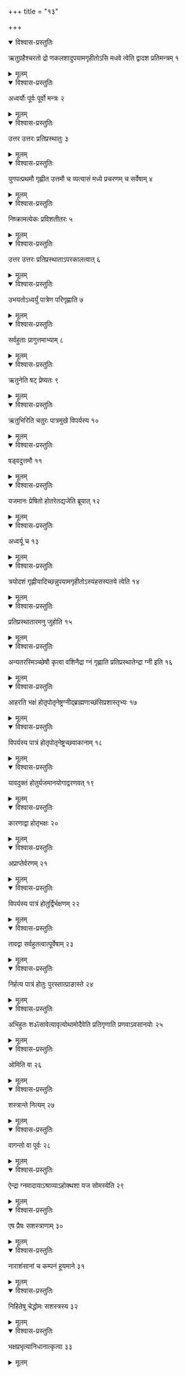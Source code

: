 +++
title = "१३"

+++





<details open><summary>विश्वास-प्रस्तुतिः</summary>

ऋतुग्रहैश्चरतो द्रो णकलशादुपयामगृहीतोऽसि मधवे त्वेति द्वादश प्रतिमन्त्रम् १
</details>

<details><summary>मूलम्</summary>

ऋतुग्रहैश्चरतो द्रो णकलशादुपयामगृहीतोऽसि मधवे त्वेति द्वादश प्रतिमन्त्रम् १
</details>


<details open><summary>विश्वास-प्रस्तुतिः</summary>

अध्वर्योः पूर्वः पूर्वो मन्त्रः २
</details>

<details><summary>मूलम्</summary>

अध्वर्योः पूर्वः पूर्वो मन्त्रः २
</details>


<details open><summary>विश्वास-प्रस्तुतिः</summary>

उत्तर उत्तरः प्रतिप्रस्थातुः ३
</details>

<details><summary>मूलम्</summary>

उत्तर उत्तरः प्रतिप्रस्थातुः ३
</details>


<details open><summary>विश्वास-प्रस्तुतिः</summary>

युगपत्प्रथमौ गृह्णीत उत्तमौ च व्यत्यासं मध्ये प्रचरणम् च सर्वेषाम् ४
</details>

<details><summary>मूलम्</summary>

युगपत्प्रथमौ गृह्णीत उत्तमौ च व्यत्यासं मध्ये प्रचरणम् च सर्वेषाम् ४
</details>


<details open><summary>विश्वास-प्रस्तुतिः</summary>

निष्क्रामत्येकः प्रविशतीतरः ५
</details>

<details><summary>मूलम्</summary>

निष्क्रामत्येकः प्रविशतीतरः ५
</details>


<details open><summary>विश्वास-प्रस्तुतिः</summary>

उत्तर उत्तरः प्रतिप्रस्थाताऽपरकालत्वात् ६
</details>

<details><summary>मूलम्</summary>

उत्तर उत्तरः प्रतिप्रस्थाताऽपरकालत्वात् ६
</details>


<details open><summary>विश्वास-प्रस्तुतिः</summary>

उभयतोऽध्वर्युं पात्रेण परिगृह्णाति ७
</details>

<details><summary>मूलम्</summary>

उभयतोऽध्वर्युं पात्रेण परिगृह्णाति ७
</details>


<details open><summary>विश्वास-प्रस्तुतिः</summary>

सर्वहुताः प्रागुत्तमाभ्याम् ८
</details>

<details><summary>मूलम्</summary>

सर्वहुताः प्रागुत्तमाभ्याम् ८
</details>


<details open><summary>विश्वास-प्रस्तुतिः</summary>

ऋतुनेति षट् प्रेष्यतः ९
</details>

<details><summary>मूलम्</summary>

ऋतुनेति षट् प्रेष्यतः ९
</details>


<details open><summary>विश्वास-प्रस्तुतिः</summary>

ऋतुभिरिति चतुरः पात्रमुखे विपर्यस्य १०
</details>

<details><summary>मूलम्</summary>

ऋतुभिरिति चतुरः पात्रमुखे विपर्यस्य १०
</details>


<details open><summary>विश्वास-प्रस्तुतिः</summary>

षड्वदुत्तमौ ११
</details>

<details><summary>मूलम्</summary>

षड्वदुत्तमौ ११
</details>


<details open><summary>विश्वास-प्रस्तुतिः</summary>

यजमानः प्रेषितो होतरेतद्यजेति ब्रूयात् १२
</details>

<details><summary>मूलम्</summary>

यजमानः प्रेषितो होतरेतद्यजेति ब्रूयात् १२
</details>


<details open><summary>विश्वास-प्रस्तुतिः</summary>

अध्वर्यू च १३
</details>

<details><summary>मूलम्</summary>

अध्वर्यू च १३
</details>


<details open><summary>विश्वास-प्रस्तुतिः</summary>

त्रयोदशं गृह्णीयादिच्छन्नुपयामगृहीतोऽस्यंहसस्पतये त्वेति १४
</details>

<details><summary>मूलम्</summary>

त्रयोदशं गृह्णीयादिच्छन्नुपयामगृहीतोऽस्यंहसस्पतये त्वेति १४
</details>


<details open><summary>विश्वास-प्रस्तुतिः</summary>

प्रतिप्रस्थातारमनु जुहोति १५
</details>

<details><summary>मूलम्</summary>

प्रतिप्रस्थातारमनु जुहोति १५
</details>


<details open><summary>विश्वास-प्रस्तुतिः</summary>

अन्यतरस्मिञ्च्छेषौ कृत्वा वशिनैद्रा ग्नं गृह्णाति प्रतिप्रस्थातेन्द्रा ग्नी इति १६
</details>

<details><summary>मूलम्</summary>

अन्यतरस्मिञ्च्छेषौ कृत्वा वशिनैद्रा ग्नं गृह्णाति प्रतिप्रस्थातेन्द्रा ग्नी इति १६
</details>


<details open><summary>विश्वास-प्रस्तुतिः</summary>

आहरति भक्षं होतृपोतृनेष्ट्रग्नीद्ब्राह्मणाच्छंसिप्रशास्तृभ्यः १७
</details>

<details><summary>मूलम्</summary>

आहरति भक्षं होतृपोतृनेष्ट्रग्नीद्ब्राह्मणाच्छंसिप्रशास्तृभ्यः १७
</details>


<details open><summary>विश्वास-प्रस्तुतिः</summary>

विपर्यस्य पात्रं होतृपोतृनेष्ट्रच्छवाकानाम् १८
</details>

<details><summary>मूलम्</summary>

विपर्यस्य पात्रं होतृपोतृनेष्ट्रच्छवाकानाम् १८
</details>


<details open><summary>विश्वास-प्रस्तुतिः</summary>

यावदुक्तं होतुर्यजमानयोगाद्वरणवत् १९
</details>

<details><summary>मूलम्</summary>

यावदुक्तं होतुर्यजमानयोगाद्वरणवत् १९
</details>


<details open><summary>विश्वास-प्रस्तुतिः</summary>

कारणाद्वा होतृभक्षः २०
</details>

<details><summary>मूलम्</summary>

कारणाद्वा होतृभक्षः २०
</details>


<details open><summary>विश्वास-प्रस्तुतिः</summary>

अप्राप्तेर्वरणम् २१
</details>

<details><summary>मूलम्</summary>

अप्राप्तेर्वरणम् २१
</details>


<details open><summary>विश्वास-प्रस्तुतिः</summary>

विपर्यस्य पात्रं होतुर्द्विर्भक्षणम् २२
</details>

<details><summary>मूलम्</summary>

विपर्यस्य पात्रं होतुर्द्विर्भक्षणम् २२
</details>


<details open><summary>विश्वास-प्रस्तुतिः</summary>

तावद्वा सर्वहुतत्वात्पूर्वेषाम् २३
</details>

<details><summary>मूलम्</summary>

तावद्वा सर्वहुतत्वात्पूर्वेषाम् २३
</details>


<details open><summary>विश्वास-प्रस्तुतिः</summary>

निर्हत्य पात्रं होतुः पुरस्तात्प्राङास्ते २४
</details>

<details><summary>मूलम्</summary>

निर्हत्य पात्रं होतुः पुरस्तात्प्राङास्ते २४
</details>


<details open><summary>विश्वास-प्रस्तुतिः</summary>

अभिहुतः शॐसावेत्यावृत्योथामोदैवेति प्रतिगृणाति प्रणवाऽवसानयोः २५
</details>

<details><summary>मूलम्</summary>

अभिहुतः शॐसावेत्यावृत्योथामोदैवेति प्रतिगृणाति प्रणवाऽवसानयोः २५
</details>


<details open><summary>विश्वास-प्रस्तुतिः</summary>

ओमिति वा २६
</details>

<details><summary>मूलम्</summary>

ओमिति वा २६
</details>


<details open><summary>विश्वास-प्रस्तुतिः</summary>

शस्त्रान्ते नित्यम् २७
</details>

<details><summary>मूलम्</summary>

शस्त्रान्ते नित्यम् २७
</details>


<details open><summary>विश्वास-प्रस्तुतिः</summary>

वागन्तो वा पूर्वः २८
</details>

<details><summary>मूलम्</summary>

वागन्तो वा पूर्वः २८
</details>


<details open><summary>विश्वास-प्रस्तुतिः</summary>

ऐन्द्रा ग्नमादायाऽश्राव्याऽहोक्थशा यज सोमस्येति २९
</details>

<details><summary>मूलम्</summary>

ऐन्द्रा ग्नमादायाऽश्राव्याऽहोक्थशा यज सोमस्येति २९
</details>


<details open><summary>विश्वास-प्रस्तुतिः</summary>

एष प्रैषः सशस्त्राणाम् ३०
</details>

<details><summary>मूलम्</summary>

एष प्रैषः सशस्त्राणाम् ३०
</details>


<details open><summary>विश्वास-प्रस्तुतिः</summary>

नाराशंसानां च कम्पनं हूयमाने ३१
</details>

<details><summary>मूलम्</summary>

नाराशंसानां च कम्पनं हूयमाने ३१
</details>


<details open><summary>विश्वास-प्रस्तुतिः</summary>

निहितेषु चेद्धोमः सशस्त्रस्य ३२
</details>

<details><summary>मूलम्</summary>

निहितेषु चेद्धोमः सशस्त्रस्य ३२
</details>


<details open><summary>विश्वास-प्रस्तुतिः</summary>

भक्षप्रभृत्यानिधानात्कृत्वा ३३
</details>

<details><summary>मूलम्</summary>

भक्षप्रभृत्यानिधानात्कृत्वा ३३
</details>